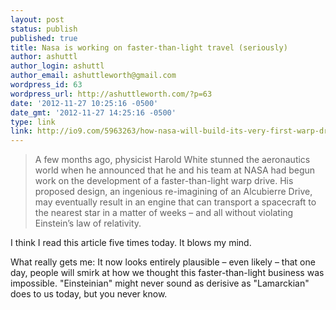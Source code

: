 ```yaml
---
layout: post
status: publish
published: true
title: Nasa is working on faster-than-light travel (seriously)
author: ashuttl
author_login: ashuttl
author_email: ashuttleworth@gmail.com
wordpress_id: 63
wordpress_url: http://ashuttleworth.com/?p=63
date: '2012-11-27 10:25:16 -0500'
date_gmt: '2012-11-27 14:25:16 -0500'
type: link
link: http://io9.com/5963263/how-nasa-will-build-its-very-first-warp-drive
---
```

> A few months ago, physicist Harold White stunned the aeronautics world when he announced that he and his team at NASA had begun work on the development of a faster-than-light warp drive. His proposed design, an ingenious re-imagining of an Alcubierre Drive, may eventually result in an engine that can transport a spacecraft to the nearest star in a matter of weeks &ndash; and all without violating Einstein’s law of relativity.

I think I read this article five times today. It blows my mind.

What really gets me: It now looks entirely plausible &ndash; even likely &ndash; that one day, people will smirk at how we thought this faster-than-light business was impossible. "Einsteinian" might never sound as derisive as "Lamarckian" does to us today, but you never know.

